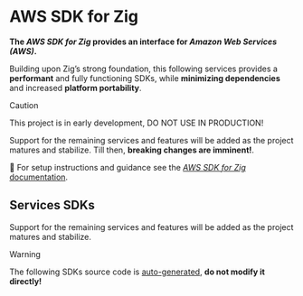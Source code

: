<!-- WARNING: This file is auto-generated, do not modify it directly! -->

# AWS SDK for Zig

**The _AWS SDK for Zig_ provides an interface for _Amazon Web Services (AWS)_.**

Building upon Zig’s strong foundation, this following services provides a **performant** and
fully functioning SDKs, while **minimizing dependencies** and increased **platform portability**.

> [!CAUTION]
> This project is in early development, DO NOT USE IN PRODUCTION!
>
> Support for the remaining services and features will be added as the project
> matures and stabilize. Till then, **breaking changes are imminent!**.

📒 For setup instructions and guidance see the [_AWS SDK for Zig_ documentation](/README.md#getting-started).

## Services SDKs

Support for the remaining services and features will be added as the project matures and stabilize.

> [!WARNING]
> The following SDKs source code is [auto-generated](/README.md#contributing), **do not modify it directly!**
